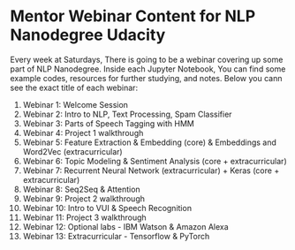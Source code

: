 # Mentor Webinar Content for NLP Nanodegree Udacity
Every week at Saturdays, There is going to be a webinar covering up some part of NLP Nanodegree. Inside each Jupyter Notebook, You can find some example codes, resources for further studying, and notes. Below you cann see the exact title of each webinar:

1. <a src="https://www.youtube.com/watch?v=r09vRYYm0Pc&feature=youtu.be">Webinar 1: Welcome Session</a>
2. Webinar 2: Intro to NLP, Text Processing, Spam Classifier
3. Webinar 3: Parts of Speech Tagging with HMM
4. Webinar 4: Project 1 walkthrough
5. Webinar 5: Feature Extraction & Embedding (core) & Embeddings and Word2Vec (extracurricular)
6. Webinar 6: Topic Modeling & Sentiment Analysis (core + extracurricular)
7. Webinar 7: Recurrent Neural Network (extracurricular) + Keras (core + extracurricular)
8. Webinar 8: Seq2Seq & Attention
9. Webinar 9: Project 2 walkthrough
10. Webinar 10: Intro to VUI & Speech Recognition
11. Webinar 11: Project 3 walkthrough
12. Webinar 12: Optional labs - IBM Watson & Amazon Alexa
13. Webinar 13: Extracurricular - Tensorflow & PyTorch
